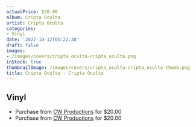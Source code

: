 ```yaml
---
actualPrice: $20.00
album: Cripta Oculta
artist: Cripta Oculta
categories:
- Vinyl
date: '2022-10-12T05:22:38'
draft: false
images:
- /images/covers/cripta_oculta-cripta_oculta.png
inStock: true
thumbnailImage: /images/covers/cripta_oculta-cripta_oculta-thumb.png
title: Cripta Oculta - Cripta Oculta
---
```


## Vinyl
* Purchase from [CW Productions](https://shop.cwproductions.net/products/cripta-oculta-cripta-oculta-lp) for $20.00
* Purchase from [CW Productions](https://shop.cwproductions.net/products/cripta-oculta-cripta-oculta-lp-1) for $20.00
